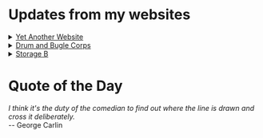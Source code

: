 # Updates from my websites

<details><summary> <a href="https://www.amon-hen.com">Yet Another Website</a> </summary>

* <a href="https://www.amon-hen.com/music/35014">Ghostbusters</a>
* <a href="https://www.amon-hen.com/cleveland/jcu/35087">45 Years Ago</a>
* <a href="https://www.amon-hen.com/computing/internet/www/435">Quote of the Day</a>
* <a href="https://www.amon-hen.com/humor/28278">The Mads – Halloween Safety</a>
* <a href="https://www.amon-hen.com/television/16893">The Paul Lynde Halloween Special</a>
* <a href="https://www.amon-hen.com/politics/35041">American Beef and Rice</a>
* <a href="https://www.amon-hen.com/television/9172">MST3K 0305 – Stranded in Space</a>
* <a href="https://www.amon-hen.com/chappells-show/35043">Plotty McPlotface</a>
* <a href="https://www.amon-hen.com/politics/35030">Python Software Foundation</a>
* <a href="https://www.amon-hen.com/music/drums-and-percussion/35026">Jack DeJohnette</a>
</details>

<details><summary> <a href="https://www.drum-corps.net">Drum and Bugle Corps</a> </summary>

* <a href="https://www.drum-corps.net/news/4088">Mandarins Drum and Bugle Corps Announces Strategic Hiatus for 2026 Season</a>
* <a href="https://www.drum-corps.net/news/4086">Drum Corps World – November 2025</a>
* <a href="https://www.drum-corps.net/history/4078">Top 5 Allentown Scores</a>
* <a href="https://www.drum-corps.net/news/4068">Phantom Regiment 2026 Alumni Corps – 620 Members</a>
* <a href="https://www.drum-corps.net/news/4060">Spartans approved for DCI World Class membership</a>
* <a href="https://www.drum-corps.net/news/4051">Drum Corps World – October 2025</a>
* <a href="https://www.drum-corps.net/news/4047">Drum Corps World – September 2025</a>
* <a href="https://www.drum-corps.net/news/4039">Bruno Zuccala, who helped shape generations in drum corps, dies at 68</a>
* <a href="https://www.drum-corps.net/news/4034">Drum Corps World – August 18, 2025</a>
* <a href="https://www.drum-corps.net/history/3371">August 12, 2022</a>
</details>

<details><summary> <a href="https://www.storage-b.com">Storage B</a> </summary>

* <a href="https://www.storage-b.com/jac/1131">Closer but still wrong</a>
* <a href="https://www.storage-b.com/jac/1105">Not Even Close</a>
* <a href="https://www.storage-b.com/math-numerical-analysis/1081">Crummy Code from Copilot</a>
* <a href="https://www.storage-b.com/humor/1067">Meeting Driven Development</a>
* <a href="https://www.storage-b.com/c/1057">CLion Is Now Free for Non-Commercial Use</a>
* <a href="https://www.storage-b.com/humor/1052">Programmers Then and Now</a>
* <a href="https://www.storage-b.com/c/1050">Strategies for Developing Safety-Critical Software in C++</a>
* <a href="https://www.storage-b.com/ai/1048">What trillion-dollar problem is AI trying to solve?</a>
* <a href="https://www.storage-b.com/math-numerical-analysis/1036">Hypot</a>
* <a href="https://www.storage-b.com/c/1015">Uploading Consciousness</a>
</details>

# Quote of the Day
<p><em>I think it's the duty of the comedian to find out where the line is drawn and cross it deliberately.</em><br /> -- George Carlin</p>